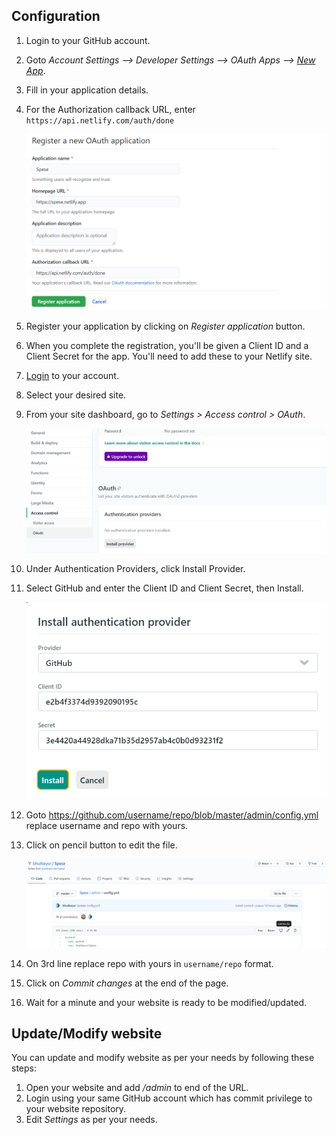 ## Configuration

1. Login to your GitHub account.
2. Goto *Account Settings --> Developer Settings --> OAuth Apps --> [New App](https://github.com/settings/applications/new)*.
3. Fill in your application details.
4. For the Authorization callback URL, enter `https://api.netlify.com/auth/done`

    ![Register OAuth App](./assets/register-oauth-app.png)

5. Register  your application by clicking on *Register application* button.
6. When you complete the registration, you'll be given a Client ID and a Client Secret for the app. You'll need to add these to your Netlify site.
7. [Login](https://app.netlify.com?utm_source=Spese) to your account.
8. Select your desired site.
9. From your site dashboard, go to *Settings > Access control > OAuth*.

    ![OAuth Provider Location](./assets/oauth-installation.png)

10. Under Authentication Providers, click Install Provider.
11. Select GitHub and enter the Client ID and Client Secret, then Install.

    ![Installing OAuth Provider](./assets/install-auth-provider.png)

12. Goto https://github.com/username/repo/blob/master/admin/config.yml replace username and repo with yours.
13. Click on pencil button to edit the file.

    ![Editing File](./assets/edit-config.png)

14. On 3rd line replace repo with yours in `username/repo` format.
15. Click on *Commit changes* at the end of the page.
16. Wait for a minute and your website is ready to be modified/updated.

## Update/Modify website

You can update and modify website as per your needs by following these steps:

1. Open your website and add */admin* to end of the URL.
2. Login using your same GitHub account which has commit privilege to your website repository.
3. Edit *Settings* as per your needs.
